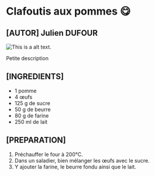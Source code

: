 # Clafoutis aux pommes 😋

## [AUTOR] Julien DUFOUR

![This is a alt text.](https://www.recettes-et-terroirs.com/wp-content/uploads/2019/03/clafouti-pomme-raisin-1200x704.jpg "Miam 😋")

Petite description

## [INGREDIENTS]

* 1 pomme
* 4 œufs
* 125 g de sucre
* 50 g de beurre
* 80 g de farine
* 250 ml de lait

## [PREPARATION]

1. Préchauffer le four à 200°C.
2. Dans un saladier, bien mélanger les œufs avec le sucre.
3. Y ajouter la farine, le beurre fondu ainsi que le lait.